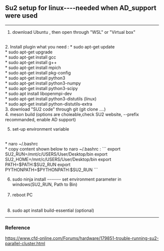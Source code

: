 ## Su2 setup for linux----needed when AD_support were used

---

1. download Ubuntu , then open through "WSL" or "Virtual box" 
<br/>
2. Install plugin what you need  :
  * sudo apt-get update  
 <br/>
  * sudo apt-get upgrade
<br/>
  * sudo apt-get install gcc 
<br/>
  * sudo apt-get install g++
<br/>
  * sudo apt-get install mpich
<br/>
  * sudo apt-get install pkg-config
<br/>
  * sudo apt-get install python3
<br/>
  * sudo apt-get install python3-numpy 
<br/>
 *  sudo apt-get install python3-scipy
<br/>
  * sudo apt install libopenmpi-dev
<br/>
  * sudo apt-get install python3-distutils (linux) 
<br/>
  * sudo apt-get install python-distutils-extra 
<br/>
3. download "SU2 code" through git (git clone ....) 
<br/>
4. meson build (options are choieable,check SU2 website, --prefix recommanded, enable AD support)
<br/>

5. set-up environment variable
<br/>
  * naro ~/.bashrc
 <br/>
  * copy content shown below to naro ~/.bashrc :
  ```
         export SU2_RUN=/mnt/c/USERS/User/Desktop/bin
         export SU2_HOME=/mnt/c/USERS/User/Desktop/bin
         export PATH=$PATH:$SU2_RUN
         export PYTHONPATH=$PYTHONPATH:$SU2_RUN
```
<br/>

6. sudo ninja install  ------- set environment parameter in windows(SU2_RUN, Path to Bin)
<br/><br/>
7. reboot PC  
<br/><br/>
8. sudo apt install build-essential  (optional) 

---

### Reference

https://www.cfd-online.com/Forums/hardware/179851-trouble-running-su2-parallel-cluster.html

